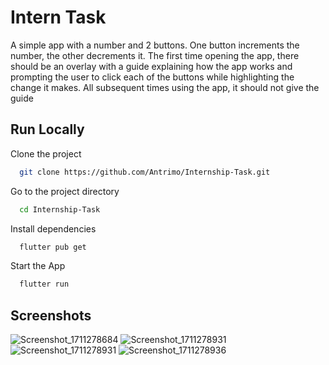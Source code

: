 
# Intern Task

A simple app with a number and 2 buttons. One button increments the number, the other decrements it. The first time opening the app, there should be an overlay with a guide explaining how the app works and prompting the user to click each of the buttons while highlighting the change it makes. All subsequent times using the app, it should not give the guide


## Run Locally

Clone the project

```bash
  git clone https://github.com/Antrimo/Internship-Task.git
```

Go to the project directory

```bash
  cd Internship-Task
```

Install dependencies

```bash
  flutter pub get
```

Start the App

```bash
  flutter run
```


## Screenshots

![Screenshot_1711278684](https://github.com/Antrimo/Internship-Task/assets/114746821/69fd37a1-2751-4b3d-9572-a72ea59f160a)
![Screenshot_1711278931](https://github.com/Antrimo/Internship-Task/assets/114746821/6e28967b-5063-413f-b647-154e6e993912)
![Screenshot_1711278931](https://github.com/Antrimo/Internship-Task/assets/114746821/eab40508-2a47-4441-ad03-8ad93f3a957f)
![Screenshot_1711278936](https://github.com/Antrimo/Internship-Task/assets/114746821/7b4e9d98-d661-4b0a-a26d-b856c9f46d4b)

